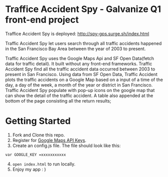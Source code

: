# Traffice Accident Spy - Galvanize Q1 front-end project
Traffice Accident Spy is deployed: http://spy-gps.surge.sh/index.html

Traffic Accident Spy let users search through all traffic accidents happened in the San Francisco Bay Area between the year of 2003 to present.

Traffic Accident Spy uses the Google Maps Api and SF Open Data(fetch data for traffic detail). It built without any front-end frameworks. Traffic Accident Spy find all the traffic accident data occurred between 2003 to present in San Francisco. Using data from SF Open Data, Traffic Accident plots the traffic accidents on a Google Map based on a input of a time of the day,  a day of the week, a month of the year or district in San Francisco. Traffic Accident Spy populate with pop-up icons on the google map that can show the detail of the traffic accident. A table also appended at the bottom of the page consisting all the return results;

# Getting Started
1. Fork and Clone this repo.
2. Register for [Google Maps API Keys](https://developers.google.com/maps/documentation/javascript/get-api-key).
3. Create an config.js file. The file should look like this:
```
var GOOGLE_KEY =xxxxxxxxxxx
```
4. `open index.html` to run locally.
5. Enjoy my app : )
